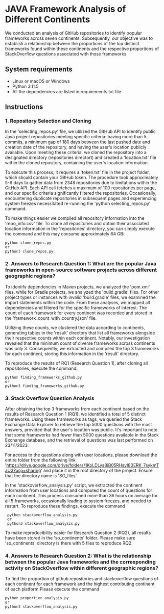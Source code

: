 # JAVA Framework Analysis of Different Continents
We conducted an analysis of GitHub repositories to identify popular frameworks across seven continents. Subsequently, our objective was to establish a relationship between the proportions of the top distinct frameworks found within these continents and the respective proportions of StackOverflow questions associated with those frameworks

## System requirements
* Linux or macOS or Windows
* Python 3.11.5
* All the dependencies are listed in requirements.txt file

## Instructions

### 1. Repository Selection and Cloning
In the 'selecting_repos.py' file, we utilized the GitHub API to identify public Java project repositories meeting specific criteria: having more than 5 commits, a minimum gap of 180 days between the last pushed date and creation date of the repository, and having the user's location publicly available. Upon meeting these criteria, we cloned the repository into a designated directory (repositories directort) and created a 'location.txt' file within the cloned repository, containing the user's location information.

To execute this process, it requires a 'token.txt' file in the project folder, which should contain your GitHub token. The procedure took approximately 5-6 days to gather data from 2348 repositories due to limitations within the GitHub API. Each API call fetches a maximum of 100 repositories per page, and our specific criteria significantly filtered the repositories. Occasionally, encountering duplicate repositories in subsequent pages and experiencing system freezes necessitated re-running the 'python selecting_repos.py' command.

To make things easier we compiled all repository information into the 'repo_info.csv' file. To clone all repositories and obtain their associated location information in the 'repositories' directory, you can simply execute the command and this may consume approximately 64 GB:
```
python clone_repos.py
or 
python3 clone_repos.py
```

### 2. Answers to Research Question 1:  What are the popular Java frameworks in open-source software projects across different geographic regions?
To identify dependencies in Maven projects, we analyzed the 'pom.xml' files, while for Gradle projects, we analyzed the 'build.gradle' files. For other project types or instances with invalid 'build.gradle' files, we examined the import statements within the code. From these analyses, we mapped all dependencies and filtered for the specific frameworks of interest. The count of each framework for every continent was recorded and stored in the 'framework_count_with_country.json' file.

Utilizing these counts, we clustered the data according to continents, generating tables in the 'result' directory that list all frameworks alongside their respective counts within each continent. Notably, our investigation revealed that the minimum count of diverse frameworks across continents was only 3. Consequently, we extracted and compiled the top 3 frameworks for each continent, storing this information in the 'result' directory.

To reproduce the results of RQ1 (Research Question 1), after cloning all repositories, execute the command:
```
python finding_frameworks_github.py
or 
python3 finding_frameworks_github.py

```

### 3. Stack Overflow Question Analysis
After obtaining the top 3 frameworks from each continent based on the results of Research Question 1 (RQ1), we identified a total of 5 distinct frameworks. Using these frameworks as tags, we queried the Stack Exchange Data Explorer to retrieve the top 5000 questions with the most answers, provided that the user's location was public. It's important to note that some frameworks had fewer than 5000 questions available in the Stack Exchange database, and the retrieval of questions was last performed on 23/11/2023.

For access to the questions along with user locations, please download the entire folder from the following link 
'https://drive.google.com/drive/folders/1KoLDLys8iB05RHsvI83ERK_7sykmTaU3?usp=sharing'
and place it in the root directory of the project. Ensure that the directory name is 'SO_files'.

In the 'stackoverflow_analysis.py' script, we extracted the continent information from user locations and computed the count of questions for each continent. This process consumed more than 36 hours on average for all 5 frameworks, occasionally leading to system freezes, and needed to restart. To reproduce these findings, execute the command

```
 python stackoverflow_analysis.py
 or
 python3 stackoverflow_analysis.py
 ```

To make reproducibility easier for Research Question 2 (RQ2), all results have been stored in the 'so_continents' folder.
Please make sure 'so_continents' directory is there with 5 files to reproduce RQ2.

### 4. Answers to Research Question 2:  What is the relationship between the popular Java frameworks and the corresponding activity on StackOverflow within different geographic regions?

To find the proportion of github repositories and stackoverflow questions of each continent for each framework and the highest contributing continent of each platform
Please execute the command

```
python proportion_analysis.py 
or 
python3 stackoverflow_analysis.py
```
